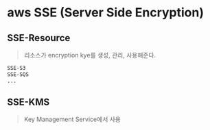 # aws SSE (Server Side Encryption)

## SSE-Resource

> 리소스가 encryption kye를 생성, 관리, 사용해준다.

```txt
SSE-S3
SSE-SQS
...
```

## SSE-KMS

> Key Management Service에서 사용

